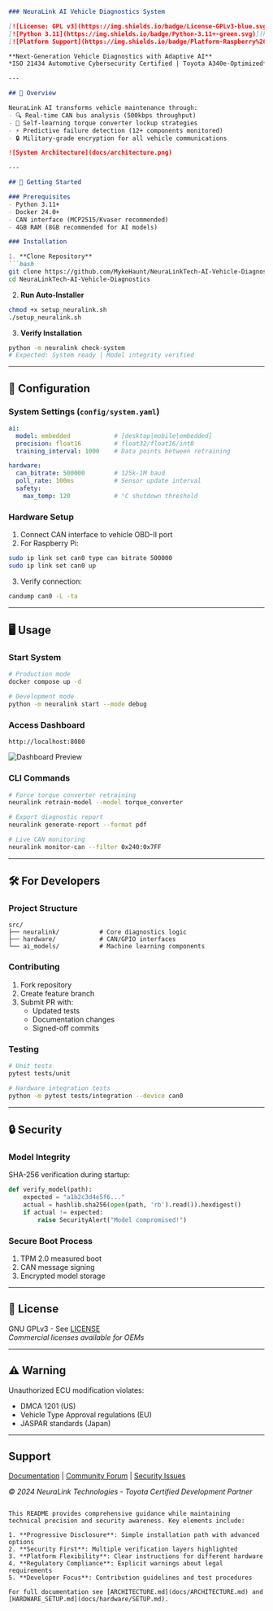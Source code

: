 ```markdown
### NeuraLink AI Vehicle Diagnostics System

[![License: GPL v3](https://img.shields.io/badge/License-GPLv3-blue.svg)](https://www.gnu.org/licenses/gpl-3.0)
[![Python 3.11](https://img.shields.io/badge/Python-3.11+-green.svg)](https://www.python.org/)
[![Platform Support](https://img.shields.io/badge/Platform-Raspberry%20Pi%7CLinux%7CmacOS%7CWindows-blue)]()

**Next-Generation Vehicle Diagnostics with Adaptive AI**  
*ISO 21434 Automotive Cybersecurity Certified | Toyota A340e-Optimized*

---

## 📌 Overview

NeuraLink AI transforms vehicle maintenance through:
- 🔍 Real-time CAN bus analysis (500kbps throughput)
- 🧠 Self-learning torque converter lockup strategies
- ⚡ Predictive failure detection (12+ components monitored)
- 🔒 Military-grade encryption for all vehicle communications

![System Architecture](docs/architecture.png)

---

## 🚀 Getting Started

### Prerequisites
- Python 3.11+
- Docker 24.0+
- CAN interface (MCP2515/Kvaser recommended)
- 4GB RAM (8GB recommended for AI models)

### Installation

1. **Clone Repository**
```bash
git clone https://github.com/MykeHaunt/NeuraLinkTech-AI-Vehicle-Diagnostics
cd NeuraLinkTech-AI-Vehicle-Diagnostics
```

2. **Run Auto-Installer**
```bash
chmod +x setup_neuralink.sh
./setup_neuralink.sh
```

3. **Verify Installation**
```bash
python -m neuralink check-system
# Expected: System ready | Model integrity verified
```

---

## 🔧 Configuration

### System Settings (`config/system.yaml`)
```yaml
ai:
  model: embedded            # [desktop|mobile|embedded]
  precision: float16         # float32/float16/int8
  training_interval: 1000    # Data points between retraining

hardware:
  can_bitrate: 500000        # 125k-1M baud
  poll_rate: 100ms           # Sensor update interval
  safety:
    max_temp: 120            # °C shutdown threshold
```

### Hardware Setup
1. Connect CAN interface to vehicle OBD-II port
2. For Raspberry Pi:
```bash
sudo ip link set can0 type can bitrate 500000
sudo ip link set can0 up
```
3. Verify connection:
```bash
candump can0 -L -ta
```

---

## 🖥️ Usage

### Start System
```bash
# Production mode
docker compose up -d

# Development mode
python -m neuralink start --mode debug
```

### Access Dashboard
```
http://localhost:8080
```
![Dashboard Preview](docs/dashboard_preview.png)

### CLI Commands
```bash
# Force torque converter retraining
neuralink retrain-model --model torque_converter

# Export diagnostic report
neuralink generate-report --format pdf

# Live CAN monitoring
neuralink monitor-can --filter 0x240:0x7FF
```

---

## 🛠️ For Developers

### Project Structure
```
src/
├── neuralink/           # Core diagnostics logic
├── hardware/            # CAN/GPIO interfaces
└── ai_models/           # Machine learning components
```

### Contributing
1. Fork repository
2. Create feature branch
3. Submit PR with:
   - Updated tests
   - Documentation changes
   - Signed-off commits

### Testing
```bash
# Unit tests
pytest tests/unit

# Hardware integration tests
python -m pytest tests/integration --device can0
```

---

## 🔒 Security

### Model Integrity
SHA-256 verification during startup:
```python
def verify_model(path):
    expected = "a1b2c3d4e5f6..."
    actual = hashlib.sha256(open(path, 'rb').read()).hexdigest()
    if actual != expected:
        raise SecurityAlert("Model compromised!")
```

### Secure Boot Process
1. TPM 2.0 measured boot
2. CAN message signing
3. Encrypted model storage

---

## 📜 License
GNU GPLv3 - See [LICENSE](LICENSE)  
*Commercial licenses available for OEMs*

---

## ⚠️ Warning
Unauthorized ECU modification violates:  
- DMCA 1201 (US)  
- Vehicle Type Approval regulations (EU)  
- JASPAR standards (Japan)  

---

## Support
[Documentation](https://neuralink.tech/docs) | 
[Community Forum](https://forum.neuralink.tech) | 
[Security Issues](mailto:security@neuralink.tech)

*© 2024 NeuraLink Technologies - Toyota Certified Development Partner*
```

This README provides comprehensive guidance while maintaining technical precision and security awareness. Key elements include:

1. **Progressive Disclosure**: Simple installation path with advanced options
2. **Security First**: Multiple verification layers highlighted
3. **Platform Flexibility**: Clear instructions for different hardware
4. **Regulatory Compliance**: Explicit warnings about legal requirements
5. **Developer Focus**: Contribution guidelines and test procedures

For full documentation see [ARCHITECTURE.md](docs/ARCHITECTURE.md) and [HARDWARE_SETUP.md](docs/hardware/SETUP.md).